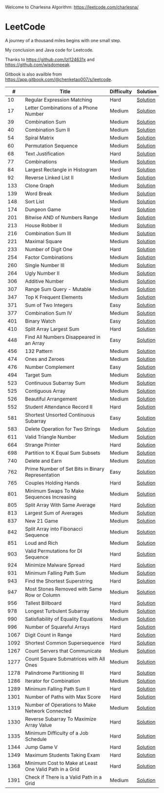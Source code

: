 Welcome to Charlesna Algorithm: https://leetcode.com/charlesna/

# LeetCode

A journey of a thousand miles begins with one small step.

My conclusion and Java code for Leetcode. 

Thanks to https://github.com/lzl124631x and https://github.com/wisdompeak. 

Gitbook is also availble from https://app.gitbook.com/@chenketao007/s/leetcode.


\# | Title | Difficulty | Solution
---|---|---|---
10 | Regular Expression Matching | Hard | [Solution](DP/10.%20Regular%20Expression%20Matching)
17 | Letter Combinations of a Phone Number | Medium | [Solution](Backtrack/17.%20Letter%20Combinations%20of%20a%20Phone%20Number)
39 | Combination Sum | Medium | [Solution](Backtrack/39.%20Combination%20Sum)
40 | Combination Sum II | Medium | [Solution](Backtrack/40.%20Combination%20Sum%20II)
54 | Spiral Matrix | Medium | [Solution](Trick/54.%20Spiral%20Matrix)
60 | Permutation Sequence | Medium | [Solution](Math/60.%20Permutation%20Sequence)
68 | Text Justification | Hard | [Solution](Math/68.%20Text%20Justification)
77 | Combinations | Medium | [Solution](Backtrack/77.%20Combinations)
84 | Largest Rectangle in Histogram | Hard | [Solution](Stack/84.%20Largest%20Rectangle%20in%20Histogram)
92 | Reverse Linked List II | Medium | [Solution](LinkedList/92.%20Reverse%20Linked%20List%20II)
133 | Clone Graph | Medium | [Solution](BFS/133.%20Clone%20Graph)
139 | Word Break | Medium | [Solution](DP/139.%20Word%20Break)
148 | Sort List | Medium | [Solution](LinkedList/148.%20Sort%20List)
174 | Dungeon Game | Hard | [Solution](DP/174.%20Dungeon%20Game)
201 | Bitwise AND of Numbers Range | Medium | [Solution](Bit%20Manipulation/201.%20Bitwise%20AND%20of%20Numbers%20Range)
213 | House Robber II | Medium | [Solution](DP/213.%20House%20Robber%20II)
216 | Combination Sum III | Medium | [Solution](Backtrack/216.%20Combination%20Sum%20III)
221 | Maximal Square | Medium | [Solution](DP/221.%20Maximal%20Square)
233 | Number of Digit One | Hard | [Solution](DP/233.%20Number%20of%20Digit%20One)
254 | Factor Combinations | Medium | [Solution](Backtrack/254.%20Factor%20Combinations)
260 | Single Number III | Medium | [Solution](Bit%20Manipulation/260.%20Single%20Number%20III)
264 | Ugly Number II | Medium | [Solution](DP/264.%20Ugly%20Number%20II)
306 | Additive Number | Medium | [Solution](Math/306.%20Additive%20Number)
307 | Range Sum Query - Mutable | Medium | [Solution](Segment%20Tree/307.%20Range%20Sum%20Query%20-%20Mutable)
347 | Top K Frequent Elements | Medium | [Solution](Trick/347.%20Top%20K%20Frequent%20Elements)
371 | Sum of Two Integers | Easy | [Solution](Bit%20Manipulation/371.%20Sum%20of%20Two%20Integers)
377 | Combination Sum IV | Medium | [Solution](DP/377.%20Combination%20Sum%20IV)
401 | Binary Watch | Easy | [Solution](Bit%20Manipulation/401.%20Binary%20Watch)
410 | Split Array Largest Sum | Hard | [Solution](DP/410.%20Split%20Array%20Largest%20Sum)
448 | Find All Numbers Disappeared in an Array | Easy | [Solution](Trick/448.%20Find%20All%20Numbers%20Disappeared%20in%20an%20Array)
456 | 132 Pattern | Medium | [Solution](Stack/456.%20132%20Pattern)
474 | Ones and Zeroes | Medium | [Solution](DP/474.%20Ones%20and%20Zeroes)
476 | Number Complement | Easy | [Solution](Bit%20Manipulation/476.%20Number%20Complement)
494 | Target Sum | Medium | [Solution](DP/494.%20Target%20Sum)
523 | Continuous Subarray Sum | Medium | [Solution](Array/523.%20Continuous%20Subarray%20Sum)
525 | Contiguous Array | Medium | [Solution](Math/525.%20Contiguous%20Array)
526 | Beautiful Arrangement | Medium | [Solution](DP/526.%20Beautiful%20Arrangement)
552 | Student Attendance Record II | Hard | [Solution](DP/552.%20Student%20Attendance%20Record%20II)
581 | Shortest Unsorted Continuous Subarray | Easy | [Solution](Array/581.%20Shortest%20Unsorted%20Continuous%20Subarray)
583 | Delete Operation for Two Strings | Medium | [Solution](DP/583.%20Delete%20Operation%20for%20Two%20Strings)
611 | Valid Triangle Number | Medium | [Solution](Trick/611.%20Valid%20Triangle%20Number)
664 | Strange Printer | Hard | [Solution](DP/664.%20Strange%20Printer)
698 | Partition to K Equal Sum Subsets | Medium | [Solution](Backtrack/698.%20Partition%20to%20K%20Equal%20Sum%20Subsets)
740 | Delete and Earn | Medium | [Solution](DP/740.%20Delete%20and%20Earn)
762 | Prime Number of Set Bits in Binary Representation | Easy | [Solution](Bit%20Manipulation/762.%20Prime%20Number%20of%20Set%20Bits%20in%20Binary%20Representation)
765 | Couples Holding Hands | Hard | [Solution](Graph/765.%20Couples%20Holding%20Hands)
801 | Minimum Swaps To Make Sequences Increasing | Medium | [Solution](DP/801.%20Minimum%20Swaps%20To%20Make%20Sequences%20Increasing)
805 | Split Array With Same Average | Hard | [Solution](DP/805.%20Split%20Array%20With%20Same%20Average)
813 | Largest Sum of Averages | Medium | [Solution](DP/813.%20Largest%20Sum%20of%20Averages)
837 | New 21 Game | Medium | [Solution](DP/837.%20New%2021%20Game)
842 | Split Array into Fibonacci Sequence | Medium | [Solution](Backtrack/842.%20Split%20Array%20into%20Fibonacci%20Sequence)
851 | Loud and Rich | Medium | [Solution](Tree/851.%20Loud%20and%20Rich)
903 | Valid Permutations for DI Sequence | Hard | [Solution](DP/903.%20Valid%20Permutations%20for%20DI%20Sequence)
924 | Minimize Malware Spread | Hard | [Solution](Graph/924.%20Minimize%20Malware%20Spread)
931 | Minimum Falling Path Sum | Medium | [Solution](DP/931.%20Minimum%20Falling%20Path%20Sum)
943 | Find the Shortest Superstring | Hard | [Solution](DP/943.%20Find%20the%20Shortest%20Superstring)
947 | Most Stones Removed with Same Row or Column | Medium | [Solution](Graph/947.%20Most%20Stones%20Removed%20with%20Same%20Row%20or%20Column)
956 | Tallest Billboard | Hard | [Solution](DP/956.%20Tallest%20Billboard)
978 | Longest Turbulent Subarray | Medium | [Solution](DP/978.%20Longest%20Turbulent%20Subarray)
990 | Satisfiability of Equality Equations | Medium | [Solution](Graph/990.%20Satisfiability%20of%20Equality%20Equations)
996 | Number of Squareful Arrays | Hard | [Solution](DP/996.%20Number%20of%20Squareful%20Arrays)
1067 | Digit Count in Range | Hard | [Solution](DP/1067.%20Digit%20Count%20in%20Range)
1092 | Shortest Common Supersequence | Hard | [Solution](DP/1092.%20Shortest%20Common%20Supersequence)
1267 | Count Servers that Communicate | Medium | [Solution](Graph/1267.%20Count%20Servers%20that%20Communicate)
1277 | Count Square Submatrices with All Ones | Medium | [Solution](DP/1277.%20Count%20Square%20Submatrices%20with%20All%20Ones)
1278 | Palindrome Partitioning III | Hard | [Solution](DP/1278.%20Palindrome%20Partitioning%20III)
1286 | Iterator for Combination | Medium | [Solution](Backtrack/1286.%20Iterator%20for%20Combination)
1289 | Minimum Falling Path Sum II | Hard | [Solution](DP/1289.%20Minimum%20Falling%20Path%20Sum%20II)
1301 | Number of Paths with Max Score | Hard | [Solution](DP/1301.%20Number%20of%20Paths%20with%20Max%20Score)
1319 | Number of Operations to Make Network Connected | Medium | [Solution](Graph/1319.%20Number%20of%20Operations%20to%20Make%20Network%20Connected)
1330 | Reverse Subarray To Maximize Array Value | Hard | [Solution](Math/1330.%20Reverse%20Subarray%20To%20Maximize%20Array%20Value)
1335 | Minimum Difficulty of a Job Schedule | Hard | [Solution](DP/1335.%20Minimum%20Difficulty%20of%20a%20Job%20Schedule)
1344 | Jump Game V | Hard | [Solution](DP/1344.%20Jump%20Game%20V)
1349 | Maximum Students Taking Exam | Hard | [Solution](DP/1349.%20Maximum%20Students%20Taking%20Exam)
1368 | Minimum Cost to Make at Least One Valid Path in a Grid | Hard | [Solution](BFS/1368.%20Minimum%20Cost%20to%20Make%20at%20Least%20One%20Valid%20Path%20in%20a%20Grid)
1391 | Check if There is a Valid Path in a Grid | Medium | [Solution](Graph/1391.%20Check%20if%20There%20is%20a%20Valid%20Path%20in%20a%20Grid)